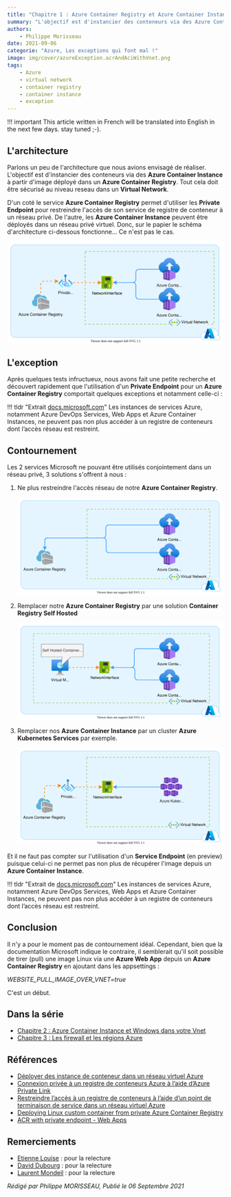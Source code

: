 ```yaml
---
title: "Chapitre 1 : Azure Container Registry et Azure Container Instance dans votre Vnet"
summary: "L'objectif est d'instancier des conteneurs via des Azure Container Instance à partir d'image déployé dans un Azure Container Registry. Tout cela doit être sécurisé au niveau reseau dans un Virtual Network."
authors:
    - Philippe Morisseau
date: 2021-09-06
categorie: "Azure, Les exceptions qui font mal !"
image: img/cover/azureException.acrAndAciWithVnet.png
tags:
    - Azure
    - virtual network
    - container registry
    - container instance
    - exception
---
```


!!! important
    This article written in French will be translated into English in the next few days. stay tuned ;-).

## L'architecture

Parlons un peu de l'architecture que nous avions envisagé de réaliser.
L'objectif est d'instancier des conteneurs via des **Azure Container Instance** à partir d'image déployé dans un **Azure Container Registry**. Tout cela doit être sécurisé au niveau reseau dans un **Virtual Network**.

D'un coté le service **Azure Container Registry** permet d'utiliser les **Private Endpoint** pour restreindre l'accès de son service de registre de conteneur à un réseau privé.
De l'autre, les **Azure Container Instance** peuvent être déployés dans un réseau privé virtuel.
Donc, sur le papier le schéma d'architecture ci-dessous fonctionne... Ce n'est pas le cas.

![archi 1](../../../img/azureException.acrAndAciWithVnet.svg)

## L'exception

Après quelques tests infructueux, nous avons fait une petite recherche et découvert rapidement que l'utilisation d'un **Private Endpoint** pour un **Azure Container Registry** comportait quelques exceptions et notamment celle-ci : 

!!! tldr "Extrait [docs.microsoft.com](https://docs.microsoft.com/fr-fr/azure/container-registry/container-registry-private-link?WT.mc_id=AZ-MVP-5004832)"
    Les instances de services Azure, notamment Azure DevOps Services, Web Apps et Azure Container Instances, ne peuvent pas non plus accéder à un registre de conteneurs dont l’accès réseau est restreint.

## Contournement

Les 2 services Microsoft ne pouvant être utilisés conjointement dans un réseau privé, 3 solutions s'offrent à nous :

1. Ne plus restreindre l'accès réseau de notre **Azure Container Registry**.
   
   ![archi 2](../../../img/azureException.acrAndAciWithVnet1.svg)

2. Remplacer notre **Azure Container Registry** par une solution **Container Registry Self Hosted** 
   
   ![archi 3](../../../img/azureException.acrAndAciWithVnet2.svg)

3. Remplacer nos **Azure Container Instance** par un cluster **Azure Kubernetes Services** par exemple.
   
   ![archi 3](../../../img/azureException.acrAndAciWithVnet3.svg)

Et il ne faut pas compter sur l'utilisation d'un **Service Endpoint** (en preview) puisque celui-ci ne permet pas non plus de récupérer l'image depuis un **Azure Container Instance**.

!!! tldr "Extrait de [docs.microsoft.com](https://docs.microsoft.com/fr-fr/azure/container-registry/container-registry-vnet#preview-limitations?WT.mc_id=AZ-MVP-5004832)"
    Les instances de services Azure, notamment Azure DevOps Services, Web Apps et Azure Container Instances, ne peuvent pas non plus accéder à un registre de conteneurs dont l’accès réseau est restreint.

## Conclusion

Il n'y a pour le moment pas de contournement idéal. 
Cependant, bien que la documentation Microsoft indique le contraire, il semblerait qu'il soit possible de tirer (pull) une image Linux via une **Azure Web App** depuis un **Azure Container Registry** en ajoutant dans les appsettings :

_WEBSITE_PULL_IMAGE_OVER_VNET=true_

C'est un début.

## Dans la série

- [Chapitre 2 : Azure Container Instance et Windows dans votre Vnet](02.azureException.aciWindowsWithVnet.md)
- [Chapitre 3 : Les firewall et les régions Azure](03.azureException.firewallAndRegion.md)
  
## Références

- [Déployer des instance de conteneur dans un réseau virtuel Azure](https://docs.microsoft.com/fr-fr/azure/container-instances/container-instances-vnet?WT.mc_id=AZ-MVP-5004832)
- [Connexion privée à un registre de conteneurs Azure à l’aide d’Azure Private Link](https://docs.microsoft.com/fr-fr/azure/container-registry/container-registry-private-link?WT.mc_id=AZ-MVP-5004832)
- [Restreindre l’accès à un registre de conteneurs à l’aide d’un point de terminaison de service dans un réseau virtuel Azure](https://docs.microsoft.com/fr-fr/azure/container-registry/container-registry-vnet#preview-limitations?WT.mc_id=AZ-MVP-5004832)
- [Deploying Linux custom container from private Azure Container Registry](https://azure.github.io/AppService/2021/07/03/Linux-container-from-ACR-with-private-endpoint.html)
- [ACR with private endpoint - Web Apps](https://github.com/MicrosoftDocs/azure-docs/issues/78210)

## Remerciements

- [Etienne Louise](https://www.linkedin.com/in/etienne-louise-78154063/) : pour la relecture
- [David Dubourg](https://www.linkedin.com/in/dubourg-david-7413779/) : pour la relecture
- [Laurent Mondeil](https://www.linkedin.com/in/laurent-mondeil-0a87a743/) : pour la relecture

_Rédigé par Philippe MORISSEAU, Publié le 06 Septembre 2021_